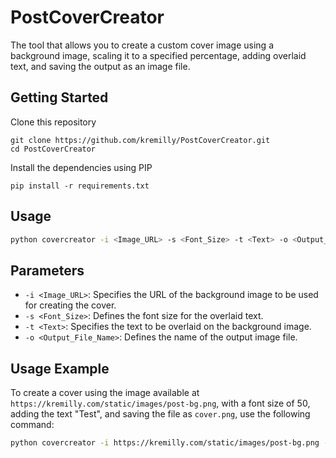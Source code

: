 # PostCoverCreator

The tool that allows you to create a custom cover image using a background image, scaling it to a specified percentage, adding overlaid text, and saving the output as an image file.

## Getting Started

Clone this repository

```shell
git clone https://github.com/kremilly/PostCoverCreator.git
cd PostCoverCreator
```

Install the dependencies using PIP

```shell
pip install -r requirements.txt
```

## Usage

```bash
python covercreator -i <Image_URL> -s <Font_Size> -t <Text> -o <Output_File_Name>
```

## Parameters

- `-i <Image_URL>`: Specifies the URL of the background image to be used for creating the cover.
- `-s <Font_Size>`: Defines the font size for the overlaid text.
- `-t <Text>`: Specifies the text to be overlaid on the background image.
- `-o <Output_File_Name>`: Defines the name of the output image file.

## Usage Example

To create a cover using the image available at `https://kremilly.com/static/images/post-bg.png`, with a font size of 50, adding the text "Test", and saving the file as `cover.png`, use the following command:

```bash
python covercreator -i https://kremilly.com/static/images/post-bg.png -s 50 -t Test -o cover.png
```
